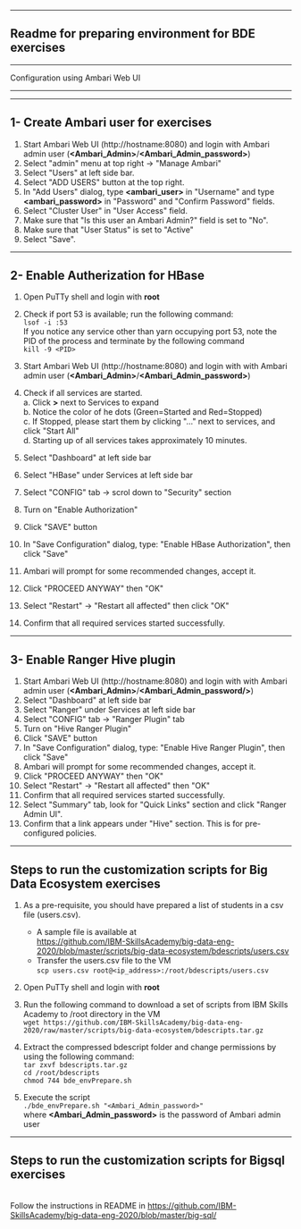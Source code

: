 ---------------------------------------------------------------
Readme for preparing environment for BDE exercises
--------------------------------------------------------------

______________________________________________________________
Configuration using Ambari Web UI
______________________________________________________________


--------------------------------------------------------------
1- Create Ambari user for exercises
--------------------------------------------------------------
1. Start Ambari Web UI (http://hostname:8080) and login with Ambari admin user (**\<Ambari_Admin\>**/**\<Ambari_Admin_password\>**)
2. Select "admin" menu at top right -> "Manage Ambari"
3. Select "Users" at left side bar.
4. Select "ADD USERS" button at the top right.
5. In "Add Users" dialog, type **\<ambari_user\>** in "Username" and type **\<ambari_password\>** in "Password" and "Confirm Password" fields.
6. Select "Cluster User" in "User Access" field.
7. Make sure that "Is this user an Ambari Admin?" field is set to "No".
8. Make sure that "User Status" is set to "Active"
9. Select "Save".


--------------------------------------------------------------
2- Enable Autherization for HBase
--------------------------------------------------------------
1.  Open PuTTy shell and login with **root**
2.  Check if port 53 is available; run the following command:  
    `lsof -i :53`  
      If you notice any service other than yarn occupying port 53, note the PID of the process and terminate by the following command  
    `kill -9 <PID>`  
3. Start Ambari Web UI (http://hostname:8080) and login with with Ambari admin user (**\<Ambari_Admin\>**/**\<Ambari_Admin_password\>**)
4. Check if all services are started.  
   a. Click **\>** next to Services to expand  
   b. Notice the color of he dots (Green=Started and Red=Stopped)  
   c. If Stopped, please start them by clicking "..." next to services, and click "Start All"  
   d. Starting up of all services takes approximately 10 minutes.   

5. Select "Dashboard" at left side bar
6. Select "HBase" under Services at left side bar
7. Select "CONFIG" tab -> scrol down to "Security" section
8. Turn on "Enable Authorization"
9. Click "SAVE" button
10. In "Save Configuration" dialog, type: "Enable HBase Authorization", then click "Save"
11. Ambari will prompt for some recommended changes, accept it.
12. Click "PROCEED ANYWAY" then "OK"
13. Select "Restart" -> "Restart all affected" then click "OK"
14. Confirm that all required services started successfully.

--------------------------------------------------------------
3- Enable Ranger Hive plugin
--------------------------------------------------------------
1. Start Ambari Web UI (http://hostname:8080) and login with with Ambari admin user (**\<Ambari_Admin\>**/**\<Ambari_Admin_password/>**)
2. Select "Dashboard" at left side bar
3. Select "Ranger" under Services at left side bar
4. Select "CONFIG" tab -> "Ranger Plugin" tab
5. Turn on "Hive Ranger Plugin"
6. Click "SAVE" button
7. In "Save Configuration" dialog, type: "Enable Hive Ranger Plugin", then click "Save"
8. Ambari will prompt for some recommended changes, accept it.
19. Click "PROCEED ANYWAY" then "OK"
10. Select "Restart" -> "Restart all affected" then "OK"
11. Confirm that all required services started successfully.
12. Select "Summary" tab, look for "Quick Links" section and click "Ranger Admin UI".
13. Confirm that a link appears under "Hive" section. This is for pre-configured policies. 

-------------------------------------------------------------------------

Steps to run the customization scripts for Big Data Ecosystem exercises
--------------------------------------------------------------------------
1. As a pre-requisite, you should have prepared a list of students in a csv file (users.csv).
   -  A sample file is available at <br> https://github.com/IBM-SkillsAcademy/big-data-eng-2020/blob/master/scripts/big-data-ecosystem/bdescripts/users.csv
   -  Transfer the users.csv file to the VM  
    `scp users.csv root@<ip_address>:/root/bdescripts/users.csv`  

2. Open PuTTy shell and login with **root**

3. Run the following command to download a set of scripts from IBM Skills Academy to /root directory in the VM  
    `wget https://github.com/IBM-SkillsAcademy/big-data-eng-2020/raw/master/scripts/big-data-ecosystem/bdescripts.tar.gz`  

4. Extract the compressed bdescript folder and change permissions by using the following command:  
    `tar zxvf bdescripts.tar.gz`  
    `cd /root/bdescripts`  
    `chmod 744 bde_envPrepare.sh`  

5. Execute the script   
    `./bde_envPrepare.sh "<Ambari_Admin_password>"`  
   where **\<Ambari_Admin_password\>** is the password of Ambari admin user

---------------------------------------------------------------------------
Steps to run the customization scripts for Bigsql exercises
---------------------------------------------------------------------------
<br> Follow the instructions in README in https://github.com/IBM-SkillsAcademy/big-data-eng-2020/blob/master/big-sql/
